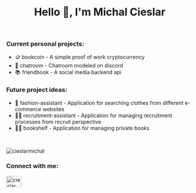 <h1 align="center">Hello 👋, I'm Michal Cieslar</h1>

<br/>

<h3>Current personal projects:</h3>
<ul>
  <li>🪙 bookcoin - A simple proof of work cryptocurrency</li>
  <li>📨 chatroom - Chatroom modeled on discord</li>
  <li>📚 friendbook - A social media backend api</li>
</ul>


<h3>Future project ideas:</h3>
<ul>
  <li>👕 fashion-assistant - Application for searching clothes from different e-commerce websites</li>
  <li>👨‍💼 recruitment-assistant - Application for managing recruitment processes from recruit perspective</li>
  <li>👨‍💼 bookshelf - Application for managing private books</li>
</ul>

<br/>

<p><img src="https://github-readme-stats-sigma-five.vercel.app/api/top-langs?username=cieslarmichal&show_icons=true&theme=gruvbox&locale=en&layout=compact" alt="cieslarmichal" /></p>

<h3>Connect with me:</h3>
<p align="left">
<a href="https://www.linkedin.com/in/cieslarmichal" target="blank"><img align="center" src="https://raw.githubusercontent.com/rahuldkjain/github-profile-readme-generator/master/src/images/icons/Social/linked-in-alt.svg" alt="cieslarmichal" height="30" width="40" /></a>
</p>
